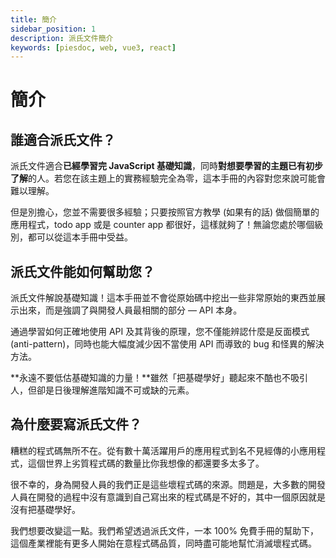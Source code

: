 ```yaml
---
title: 簡介
sidebar_position: 1
description: 派氏文件簡介
keywords: [piesdoc, web, vue3, react]
---
```


# 簡介

## 誰適合派氏文件？

派氏文件適合**已經學習完 JavaScript 基礎知識**，同時**對想要學習的主題已有初步了解**的人。若您在該主題上的實務經驗完全為零，這本手冊的內容對您來說可能會難以理解。

但是別擔心，您並不需要很多經驗；只要按照官方教學 (如果有的話) 做個簡單的應用程式，todo app 或是 counter app 都很好，這樣就夠了！無論您處於哪個級別，都可以從這本手冊中受益。

## 派氏文件能如何幫助您？

派氏文件解說基礎知識！這本手冊並不會從原始碼中挖出一些非常原始的東西並展示出來，而是強調了與開發人員最相關的部分 — API 本身。

通過學習如何正確地使用 API 及其背後的原理，您不僅能辨認什麼是反面模式 (anti-pattern)，同時也能大幅度減少因不當使用 API 而導致的 bug 和怪異的解決方法。

**永遠不要低估基礎知識的力量！**雖然「把基礎學好」聽起來不酷也不吸引人，但卻是日後理解進階知識不可或缺的元素。

## 為什麼要寫派氏文件？

糟糕的程式碼無所不在。從有數十萬活躍用戶的應用程式到名不見經傳的小應用程式，這個世界上劣質程式碼的數量比你我想像的都還要多太多了。

很不幸的，身為開發人員的我們正是這些壞程式碼的來源。問題是，大多數的開發人員在開發的過程中沒有意識到自己寫出來的程式碼是不好的，其中一個原因就是沒有把基礎學好。

我們想要改變這一點。我們希望透過派氏文件，一本 100% 免費手冊的幫助下，這個產業裡能有更多人開始在意程式碼品質，同時盡可能地幫忙消滅壞程式碼。